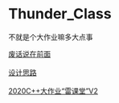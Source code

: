 # Thunder_Class
 不就是个大作业嘛多大点事

 [废话说在前面](doc/废话说在前面.md)
 <br/><br/>
 [设计思路](doc/设计思路.md)
 <br/><br/>
 [2020C++大作业“雷课堂”V2](req/2020C++大作业“雷课堂”V2.md)